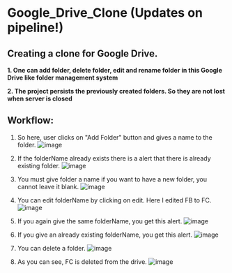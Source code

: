 # Google_Drive_Clone (Updates on pipeline!)
 ## Creating a clone for Google Drive. 
 
 **1. One can add folder, delete folder, edit and rename folder in this Google Drive like folder management system**
 
 **2. The project persists the previously created folders. So they are not lost when server is closed**
 
 ## Workflow:
 1. So here, user clicks on "Add Folder" button and gives a name to the folder.
![image](https://user-images.githubusercontent.com/73374498/147877856-06497192-2eb3-4de4-810f-6264d68e7815.png)

2. If the folderName already exists there is a alert that there is already existing folder.
![image](https://user-images.githubusercontent.com/73374498/147877908-ae06a720-132d-43fa-af12-324e1d9e9c30.png)

3. You must give folder a name if you want to have a new folder, you cannot leave it blank.
 ![image](https://user-images.githubusercontent.com/73374498/147877942-d6aa477a-c809-44ab-818a-5a64e778bab3.png)
 
 4. You can edit folderName by clicking on edit. Here I edited FB to FC.
 ![image](https://user-images.githubusercontent.com/73374498/147878024-14f5816a-f2a4-4c23-a233-e9b0d22dc664.png)

 5. If you again give the same folderName, you get this alert.
 ![image](https://user-images.githubusercontent.com/73374498/147878043-54932c32-e21c-4b78-8d8b-c67883968fb6.png)

 6. If you give an already existing folderName, you get this alert.
 ![image](https://user-images.githubusercontent.com/73374498/147878066-5ef0188b-8746-4dbd-ad92-6b0de5a93ffb.png)
 
 7. You can delete a folder.
 ![image](https://user-images.githubusercontent.com/73374498/147878191-7b9c6cd6-ece0-4a1b-9163-4d34bf03bd19.png)

 8. As you can see, FC is deleted from the drive.
 ![image](https://user-images.githubusercontent.com/73374498/147878210-d7b2569f-ed94-4362-b68f-52248a60c174.png)




